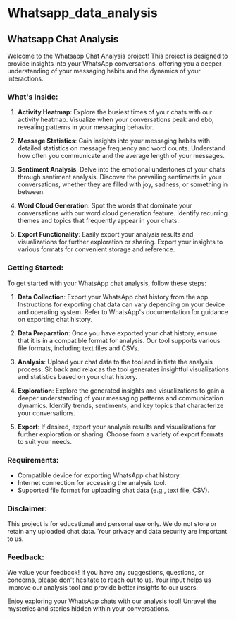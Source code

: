 # Whatsapp_data_analysis
## Whatsapp Chat Analysis

Welcome to the Whatsapp Chat Analysis project! This project is designed to provide insights into your WhatsApp conversations, offering you a deeper understanding of your messaging habits and the dynamics of your interactions.

### What's Inside:

1. **Activity Heatmap**: Explore the busiest times of your chats with our activity heatmap. Visualize when your conversations peak and ebb, revealing patterns in your messaging behavior.

2. **Message Statistics**: Gain insights into your messaging habits with detailed statistics on message frequency and word counts. Understand how often you communicate and the average length of your messages.

3. **Sentiment Analysis**: Delve into the emotional undertones of your chats through sentiment analysis. Discover the prevailing sentiments in your conversations, whether they are filled with joy, sadness, or something in between.

4. **Word Cloud Generation**: Spot the words that dominate your conversations with our word cloud generation feature. Identify recurring themes and topics that frequently appear in your chats.

5. **Export Functionality**: Easily export your analysis results and visualizations for further exploration or sharing. Export your insights to various formats for convenient storage and reference.

### Getting Started:

To get started with your WhatsApp chat analysis, follow these steps:

1. **Data Collection**: Export your WhatsApp chat history from the app. Instructions for exporting chat data can vary depending on your device and operating system. Refer to WhatsApp's documentation for guidance on exporting chat history.

2. **Data Preparation**: Once you have exported your chat history, ensure that it is in a compatible format for analysis. Our tool supports various file formats, including text files and CSVs.

3. **Analysis**: Upload your chat data to the tool and initiate the analysis process. Sit back and relax as the tool generates insightful visualizations and statistics based on your chat history.

4. **Exploration**: Explore the generated insights and visualizations to gain a deeper understanding of your messaging patterns and communication dynamics. Identify trends, sentiments, and key topics that characterize your conversations.

5. **Export**: If desired, export your analysis results and visualizations for further exploration or sharing. Choose from a variety of export formats to suit your needs.

### Requirements:

- Compatible device for exporting WhatsApp chat history.
- Internet connection for accessing the analysis tool.
- Supported file format for uploading chat data (e.g., text file, CSV).

### Disclaimer:

This project is for educational and personal use only. We do not store or retain any uploaded chat data. Your privacy and data security are important to us.

### Feedback:

We value your feedback! If you have any suggestions, questions, or concerns, please don't hesitate to reach out to us. Your input helps us improve our analysis tool and provide better insights to our users.

Enjoy exploring your WhatsApp chats with our analysis tool! Unravel the mysteries and stories hidden within your conversations.
